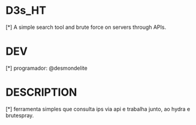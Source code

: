# D3s_HT
[*] A simple search tool and brute force on servers through APIs.


# DEV
[*] programador: @desmondelite

# DESCRIPTION
[*] ferramenta simples que consulta ips via api e trabalha junto, ao hydra e brutespray.



